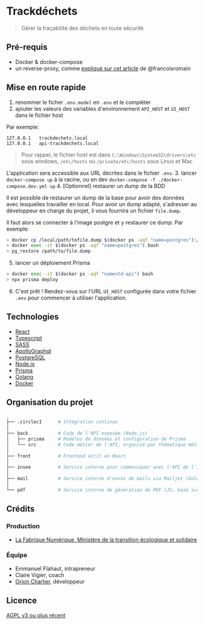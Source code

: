 # Trackdéchets

> Gérer la traçabilité des déchets en toute sécurité

## Pré-requis

- Docker & docker-compose
- un reverse-proxy, comme [expliqué sur cet article](https://medium.com/@francoisromain/set-a-local-web-development-environment-with-custom-urls-and-https-3fbe91d2eaf0) de @francoisromain

## Mise en route rapide

1. renommer le ficher `.env.model` en `.env` et le compléter
2. ajouter les valeurs des variables d'environnement `API_HOST` et `UI_HOST` dans le fichier host

Par exemple:

```
127.0.0.1	trackdechets.local
127.0.0.1	api-trackdechets.local
```

> Pour rappel, le fichier host est dans `C:\Windows\System32\drivers\etc` sous windows, `/etc/hosts` ou `/private/etc/hosts` sous Linux et Mac

L'application sera accessible aux URL décrites dans le fichier `.env`.
3. lancer `docker-compose up` à la racine, ou en dev `docker-compose -f ./docker-compose.dev.yml up`
4. [Optionnel] restaurer un dump de la BDD

Il est possible de restaurer un dump de la base pour avoir des données avec lesquelles travailler en local. Pour avoir un dump adapté, s'adresser au développeur en charge du projet, il vous fournira un fichier `file.dump`.

Il faut alors se connecter à l'image postgre et y restaurer ce dump. Par exemple:

```bash
> docker cp /local/path/tofile.dump $(docker ps -aqf "name=postgres"):/path/to/file.dump
> docker exec -it $(docker ps -aqf "name=postgres") bash
> pg_restore /path/to/file.dump
```

5. lancer un déploiement Prisma

```bash
> docker exec -it $(docker ps -aqf "name=td-api") bash
> npx prisma deploy
```

6. C'est prêt ! Rendez-vous sur l'URL `UI_HOST` configurée dans votre fichier `.env` pour commencer à utiliser l'application.

## Technologies

- [React](https://reactjs.org/)
- [Typescript](https://www.typescriptlang.org/)
- [SASS](https://sass-lang.com/)
- [ApolloGraphql](https://www.apollographql.com/docs/react/)
- [PostgreSQL](https://www.postgresql.org/)
- [Node.js](https://nodejs.org/en/)
- [Prisma](https://www.prisma.io/client/client-typescript/)
- [Golang](https://golang.org/)
- [Docker](https://www.docker.com/)

## Organisation du projet

```bash
.
├── .circlecI      # Intégration continue
│
├── back           # Code de l'API exposée (Node.js)
│   ├── prisma     # Modèles de données et configuration de Prisma
│   └── src        # Code métier de l'API, organisé par thématique métier
│
├── front          # Frontend écrit en React
│
├── insee          # Service interne pour communiquer avec l'API de l'INSEE (Golang)
│
├── mail           # Service interne d'envoi de mails via Mailjet (Golang)
│
└── pdf            # Service interne de génération de PDF (JS, basé sur Puppeteer)

```

## Crédits

### Production

- [La Fabrique Numérique, Ministère de la transition écologique et solidaire](https://www.ecologique-solidaire.gouv.fr/inauguration-fabrique-numerique-lincubateur-des-ministeres-charges-lecologie-et-des-territoires)

### Équipe

- Emmanuel Flahaut, intrapreneur
- Claire Vigier, coach
- [Orion Charlier](https://github.com/riron), développeur

## Licence

[AGPL v3 ou plus récent](https://spdx.org/licenses/AGPL-3.0-or-later.html)
